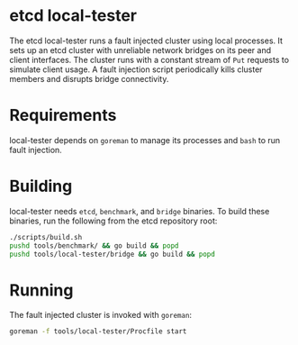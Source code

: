 # etcd local-tester

The etcd local-tester runs a fault injected cluster using local processes. It sets up an etcd cluster with unreliable network bridges on its peer and client interfaces. The cluster runs with a constant stream of `Put` requests to simulate client usage. A fault injection script periodically kills cluster members and disrupts bridge connectivity.

# Requirements

local-tester depends on `goreman` to manage its processes and `bash` to run fault injection.

# Building

local-tester needs `etcd`, `benchmark`, and `bridge` binaries. To build these binaries, run the following from the etcd repository root:

```sh
./scripts/build.sh
pushd tools/benchmark/ && go build && popd
pushd tools/local-tester/bridge && go build && popd
```

# Running

The fault injected cluster is invoked with `goreman`:

```sh
goreman -f tools/local-tester/Procfile start
```
